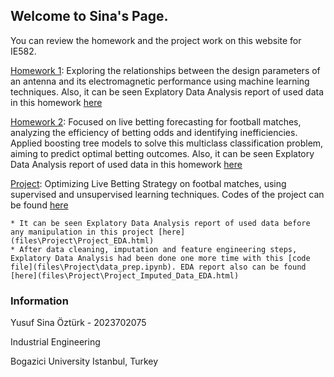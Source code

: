## Welcome to Sina's Page.

You can review the homework and the project work on this website for IE582.

[Homework 1](files\HW1\HW1.html): Exploring the relationships between the design parameters of an antenna and its electromagnetic performance using machine learning techniques. Also, it can be seen Explatory Data Analysis report of used data in this homework [here](files\HW1\HW1_EDA.html)

[Homework 2](files\HW2\HW2.html): Focused on live betting forecasting for football matches, analyzing the efficiency of betting odds and identifying inefficiencies. Applied boosting tree models to solve this multiclass classification problem, aiming to predict optimal betting outcomes. Also, it can be seen Explatory Data Analysis report of used data in this homework [here](files\HW2\HW2_EDA.html)

[Project](files\Project\Project.pdf): Optimizing Live Betting Strategy on footbal matches, using supervised and unsupervised learning techniques. Codes of the project can be found [here](files\Project\model_training.ipynb)


    * It can be seen Explatory Data Analysis report of used data before any manipulation in this project [here](files\Project\Project_EDA.html)
    * After data cleaning, imputation and feature engineering steps, Explatory Data Analysis had been done one more time with this [code file](files\Project\data_prep.ipynb). EDA report also can be found [here](files\Project\Project_Imputed_Data_EDA.html)

### Information

Yusuf Sina Öztürk - 2023702075

Industrial Engineering

Bogazici University 
Istanbul, Turkey